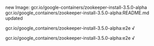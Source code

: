 new Image: gcr.io/google-containers/zookeeper-install-3.5.0-alpha
gcr.io/google_containers/zookeeper-install-3.5.0-alpha:README.md updated 

gcr.io/google_containers/zookeeper-install-3.5.0-alpha:e2e √

gcr.io/google_containers/zookeeper-install-3.5.0-alpha:e2e √

